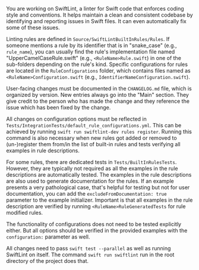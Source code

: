 You are working on SwiftLint, a linter for Swift code that enforces coding style and conventions. It helps maintain a clean and consistent codebase by identifying and reporting issues in Swift files. It can even automatically fix some of these issues.

Linting rules are defined in `Source/SwiftLintBuiltInRules/Rules`. If someone mentions a rule by its identifier that is in "snake_case" (e.g., `rule_name`), you can usually find the rule's implementation file named "UpperCamelCaseRule.swift" (e.g., `<RuleName>Rule.swift`) in one of the sub-folders depending on the rule's kind. Specific configurations for rules are located in the `RuleConfigurations` folder, which contains files named as `<RuleName>Configuration.swift` (e.g., `IdentifierNameConfiguration.swift`).

User-facing changes must be documented in the `CHANGELOG.md` file, which is organized by version. New entries always go into the "Main" section. They give credit to the person who has made the change and they reference the issue which has been fixed by the change.

All changes on configuration options must be reflected in `Tests/IntegrationTests/default_rule_configurations.yml`. This can be achieved by running `swift run swiftlint-dev rules register`. Running this command is also necessary when new rules got added or removed to (un-)register them from/in the list of built-in rules and tests verifying all examples in rule descriptions.

For some rules, there are dedicated tests in `Tests/BuiltInRulesTests`. However, they are typically not required as all the examples in the rule descriptions are automatically tested. The examples in the rule descriptions are also used to generate documentation for the rules. If an example presents a very pathological case, that's helpful for testing but not for user documentation, you can add the `excludeFromDocumentation: true` parameter to the example initializer. Important is that all examples in the rule description are verified by running `<RuleName>RuleGeneratedTests` for rule modified rules.

The functionality of configurations does not need to be tested explicitly either. But all options should be verified in the provided examples with the `configuration:` parameter as well.

All changes need to pass `swift test --parallel` as well as running SwiftLint on itself. The command `swift run swiftlint` run in the root directory of the project does that.
